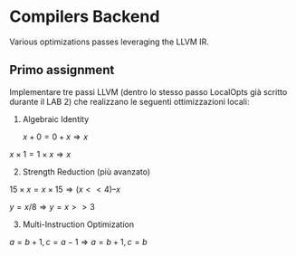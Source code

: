 # Compilers Backend

Various optimizations passes leveraging the LLVM IR.

## Primo assignment

Implementare tre passi LLVM (dentro lo stesso passo LocalOpts già scritto durante il LAB 2) che realizzano le seguenti ottimizzazioni locali:
 
 1. Algebraic Identity

	$x + 0 = 0 + x \Rightarrow x$
  
  $x \times 1 = 1 \times x \Rightarrow x$

 2. Strength Reduction (più avanzato)
	
  $15 \times x = x \times 15 \Rightarrow (x << 4) – x$
  
  $y = x / 8 ⇒ y = x >> 3$

 3. Multi-Instruction Optimization
	
  $a = b + 1, c = a − 1 ⇒ a = b + 1, c = b$

